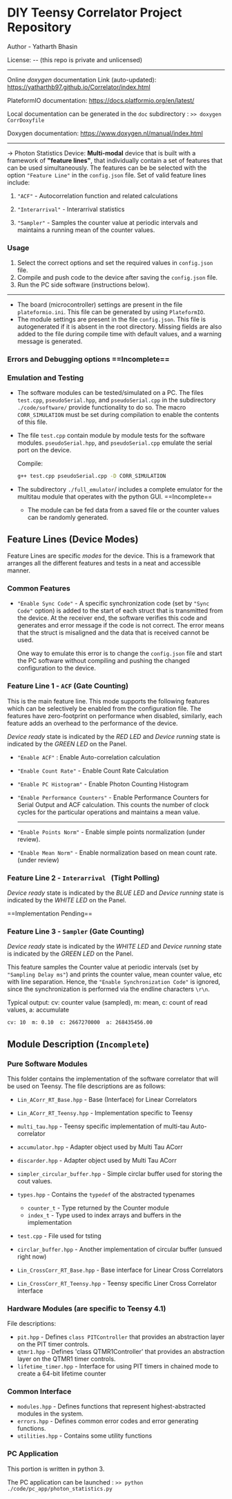 # DIY Teensy Correlator Project Repository

Author - Yatharth Bhasin

License: -- (this repo is private and unlicensed) 

---

Online *doxygen* documentation Link (auto-updated): https://yatharthb97.github.io/Correlator/index.html

PlateformIO documentation: https://docs.platformio.org/en/latest/

Local documentation can be generated in the `doc` subdirectory : `>> doxygen CorrDoxyfile`

Doxygen documentation: https://www.doxygen.nl/manual/index.html

---



→ Photon Statistics Device: **Multi-modal** device that is built with a framework of **"feature lines"**,  that individually contain a set of features that can be used simultaneously.  The features can be be selected with the option `"Feature Line"` in the `config.json` file. Set of valid feature lines include:

1. `"ACF"` - Autocorrelation function and related calculations

2. `"Interarrival"` - Interarrival statistics

3. `"Sampler"` - Samples the counter value at periodic intervals and maintains a running mean of the counter values.

   

### Usage

1. Select the correct options and set the required values in `config.json` file.
2. Compile and push code to the device after saving the `config.json` file.
3. Run the PC side software (instructions below).

---

+ The board (microcontroller) settings are present in the file `plateformio.ini`.  This file can be generated by using `PlateformIO`.
+ The module settings are present in the file `config.json`. This file is autogenerated if it is absent in the root directory. Missing fields are also added to the file during compile time with default values, and a warning message is generated.

### Errors and Debugging options ==Incomplete==

### Emulation and Testing

* The software modules can be tested/simulated on a PC. The files `test.cpp`, `pseudoSerial.hpp`, and  `pseudoSerial.cpp`  in the subdirectory `./code/software/` provide functionality to do so. The macro `CORR_SIMULATION` must be set during compilation to enable the contents of this file.

* The file `test.cpp` contain module by module tests for the software modules. `pseudoSerial.hpp`, and  `pseudoSerial.cpp` emulate the serial port on the device.

  Compile:

  ```bash
  g++ test.cpp pseudoSerial.cpp -D CORR_SIMULATION
  ```

* The subdirectory `./full_emulator`/ includes a complete emulator  for the multitau module that operates with the python GUI. ==Incomplete==
  * The module can be fed data from a saved file or the counter values can be randomly generated.





## Feature Lines (Device Modes)

Feature Lines are specific *modes* for the device.  This is a framework that arranges all the different features and tests in a neat and accessible manner.

### Common Features

* `"Enable Sync Code"` -  A specific synchronization code (set by `"Sync Code"` option)  is added to the start of each struct that is transmitted from the device. At the receiver end, the software verifies this code and generates and error message if the code is not correct. The error means that the struct is misaligned and the data that is received cannot be used.

  One way to emulate this error is to change the `config.json` file and start the PC software without compiling and pushing the changed configuration to the device.

### Feature Line 1 - `ACF`  (Gate Counting)

This is the main feature line. This mode supports the following features which can be selectively be enabled from the configuration file. The features have zero-footprint on performance when disabled, similarly, each feature adds an overhead to the performance of the device.

*Device ready* state is indicated by the *RED LED* and *Device running* state is indicated by the *GREEN LED* on the Panel.

* `"Enable ACF"` : Enable Auto-correlation calculation

* `"Enable Count Rate"` - Enable Count Rate Calculation

* `"Enable PC Histogram"` - Enable Photon Counting Histogram

* `"Enable Performance Counters"` - Enable Performance Counters for Serial Output and ACF calculation. This counts the number of clock cycles for the particular operations and maintains a mean value.

  ---

* `"Enable Points Norm"` - Enable simple points normalization (under review).

* `"Enable Mean Norm"` - Enable normalization based on mean count rate. (under review)

### Feature Line 2 - `Interarrival ` (Tight Polling)

*Device ready* state is indicated by the *BLUE LED* and *Device running* state is indicated by the *WHITE LED* on the Panel.

==Implementation Pending==

### Feature Line 3 - `Sampler` (Gate Counting)

*Device ready* state is indicated by the *WHITE LED* and *Device running* state is indicated by the *GREEN LED* on the Panel.

This feature samples the Counter value at periodic intervals (set by `"Sampling Delay ms"`) and prints the counter value, mean counter value, etc with line separation.  Hence, the `"Enable Synchronization Code"` is ignored, since the synchronization is performed via the endline characters `\r\n`.

Typical output: cv: counter value (sampled), m: mean, c: count of read values, a: accumulate

```bash
cv: 10  m: 0.10  c: 2667270000  a: 268435456.00
```



## Module Description (`Incomplete`)

### Pure Software Modules

This folder contains the implementation of the software correlator that will be used on Teensy. The file descriptions are as follows:

* `Lin_ACorr_RT_Base.hpp` - Base (Interface) for Linear Correlators
* `Lin_ACorr_RT_Teensy.hpp` - Implementation specific to Teensy
* `multi_tau.hpp`   -   Teensy specific implementation of multi-tau Auto-correlator
* `accumulator.hpp` - Adapter object used by Multi Tau ACorr
* `discarder.hpp` - Adapter object used by Multi Tau ACorr
* `simpler_circular_buffer.hpp` - Simple circlar buffer used for storing the cout values.
* `types.hpp` - Contains the `typedef` of the abstracted typenames 
    + `counter_t` - Type returned by the Counter module
    + `index_t` - Type used to index arrays and buffers in the implementation
* `test.cpp` - File used for tsting
* `circlar_buffer.hpp` - Another implementation of circular buffer (unsued right now)

* `Lin_CrossCorr_RT_Base.hpp` - Base interface for Linear Cross Correlators
* `Lin_CrossCorr_RT_Teensy.hpp` - Teensy specific Liner Cross Correlator interface

### Hardware Modules (are specific to Teensy 4.1) 

File descriptions:

* `pit.hpp` - Defines `class PITController` that provides an abstraction layer on the PIT timer controls.
* `qtmr1.hpp` - Defines 'class QTMR1Controller' that provides an abstraction layer on the QTMR1 timer controls.
* `lifetime_timer.hpp` - Interface for using PIT timers in chained mode to create a 64-bit lifetime counter

### Common Interface 

* `modules.hpp` - Defines functions that represent highest-abstracted modules in the system.
* `errors.hpp` - Defines common error codes and error generating functions.
* `utilities.hpp` - Contains some utility functions

### PC Application

This portion is written in python 3. 

The PC application can be launched : `>> python ./code/pc_app/photon_statistics.py`


